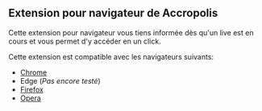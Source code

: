 Extension pour navigateur de Accropolis
-------------------------------------------------------------------------------

Cette extension pour navigateur vous tiens informée dès qu'un live est en cours
et vous permet d'y accéder en un click.

Cette extension est compatible avec les navigateurs suivants:

 - [Chrome](https://chrome.google.com/webstore/detail/accropolis/mhncadmiacfmkolcclpdbfnbjgadnhmg)
 - Edge (_Pas encore testé_)
 - [Firefox](https://addons.mozilla.org/fr/firefox/addon/accropolis-notification-live/)
 - [Opera](https://addons.opera.com/fr/extensions/details/accropolis-notification-live/)
